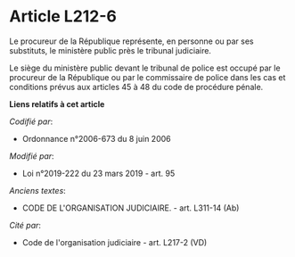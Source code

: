 # Article L212-6

Le procureur de la République représente, en personne ou par ses substituts, le ministère public près le tribunal judiciaire.

Le siège du ministère public devant le tribunal de police est occupé par le procureur de la République ou par le commissaire
de police dans les cas et conditions prévus aux articles 45 à 48 du code de procédure pénale.

**Liens relatifs à cet article**

_Codifié par_:

  - Ordonnance n°2006-673 du 8 juin 2006

_Modifié par_:

  - Loi n°2019-222 du 23 mars 2019 - art. 95

_Anciens textes_:

  - CODE DE L'ORGANISATION JUDICIAIRE. - art. L311-14 (Ab)

_Cité par_:

  - Code de l'organisation judiciaire - art. L217-2 (VD)
